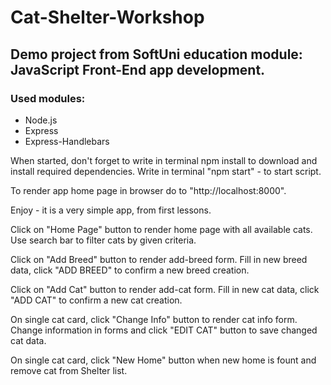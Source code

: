 # Cat-Shelter-Workshop

## Demo project from SoftUni education module: JavaScript Front-End app development.

### Used modules:
- Node.js
- Express
- Express-Handlebars

When started, don't forget to write in terminal npm install to download and install required dependencies.
Write in terminal "npm start" - to start script.

To render app home page in browser do to "http://localhost:8000".

Enjoy - it is a very simple app, from first lessons.

Click on "Home Page" button to render home page with all available cats.
Use search bar to filter cats by given criteria.

Click on "Add Breed" button to render add-breed form.
Fill in new breed data, click "ADD BREED" to confirm a new breed creation.

Click on "Add Cat" button to render add-cat form.
Fill in new cat data, click "ADD CAT" to confirm a new cat creation.

On single cat card, click "Change Info" button to render cat info form.
Change information in forms and click "EDIT CAT" button to save changed cat data. 

On single cat card, click "New Home" button when new home is fount and remove cat from Shelter list.
